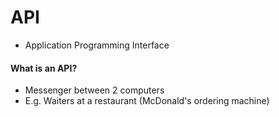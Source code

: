 # API
- Application Programming Interface


#### What is an API?
- Messenger between 2 computers
- E.g. Waiters at a restaurant (McDonald's ordering machine)
